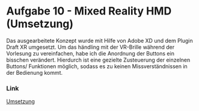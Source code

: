 # Aufgabe 10 -  Mixed Reality HMD (Umsetzung) 

Das ausgearbeitete Konzept wurde mit Hilfe von Adobe XD und dem Plugin Draft XR umgesetzt. Um das händling mit der VR-Brille während der Vorlesung zu vereinfachen, habe ich die Anordnung der Buttons ein bisschen verändert. Hierdurch ist eine gezielte Zusteuerung der einzelnen Buttons/ Funktionen möglich, sodass es zu keinen Missverständnissen in der Bedienung kommt. 

### Link
[Umsetzung](https://vr.page/38OTFSL)
